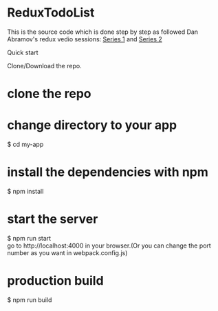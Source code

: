 # ReduxTodoList

This is the source code which is done step by step as followed Dan Abramov's redux vedio sessions: <a href='https://egghead.io/lessons/javascript-redux-the-single-immutable-state-tree'>Series 1</a>
and
<a href='https://egghead.io/lessons/javascript-redux-simplifying-the-arrow-functions'>Series 2</a>

Quick start

Clone/Download the repo.
# clone the repo

# change directory to your app
$ cd my-app

# install the dependencies with npm
$ npm install

# start the server
$ npm run start
<br/>go to http://localhost:4000 in your browser.(Or you can change the port number as you want in webpack.config.js)

# production build

$ npm run build

